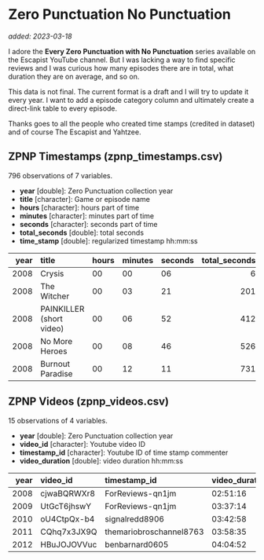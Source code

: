 # Zero Punctuation No Punctuation

*added: 2023-03-18*

I adore the **Every Zero Punctuation with No Punctuation** series available on the Escapist YouTube channel. But I was lacking a way to find specific reviews and I was curious how many episodes there are in total, what duration they are on average, and so on.

This data is not final. The current format is a draft and I will try to update it every year. I want to add a episode category column and ultimately create a direct-link table to every episode.

Thanks goes to all the people who created time stamps (credited in dataset) and of course The Escapist and Yahtzee.

## ZPNP Timestamps (zpnp_timestamps.csv)

796 observations of 7 variables.

-   **year** [double]: Zero Punctuation collection year
-   **title** [character]: Game or episode name
-   **hours** [character]: hours part of time
-   **minutes** [character]: minutes part of time
-   **seconds** [character]: seconds part of time
-   **total_seconds** [double]: total seconds
-   **time_stamp** [double]: regularized timestamp hh:mm:ss

| year | title                    | hours | minutes | seconds | total_seconds | time_stamp |
|----------:|:----------|:----------|:----------|:----------|----------:|:----------|
| 2008 | Crysis                   | 00    | 00      | 06      |             6 | 00:00:06   |
| 2008 | The Witcher              | 00    | 03      | 21      |           201 | 00:03:21   |
| 2008 | PAINKILLER (short video) | 00    | 06      | 52      |           412 | 00:06:52   |
| 2008 | No More Heroes           | 00    | 08      | 46      |           526 | 00:08:46   |
| 2008 | Burnout Paradise         | 00    | 12      | 11      |           731 | 00:12:11   |

## ZPNP Videos (zpnp_videos.csv)

15 observations of 4 variables.

-   **year** [double]: Zero Punctuation collection year
-   **video_id** [character]: Youtube video ID
-   **timestamp_id** [character]: Youtube ID of time stamp commenter
-   **video_duration** [double]: video duration hh:mm:ss

| year | video_id    | timestamp_id            | video_duration |
|-----:|:------------|:------------------------|:---------------|
| 2008 | cjwaBQRWXr8 | ForReviews-qn1jm        | 02:51:16       |
| 2009 | UtGcT6jhswY | ForReviews-qn1jm        | 03:37:14       |
| 2010 | oU4CtpQx-b4 | signalredd8906          | 03:42:58       |
| 2011 | CQhq7x3JX9Q | themariobroschannel8763 | 03:58:35       |
| 2012 | HBuJOJOVVuc | benbarnard0605          | 04:04:52       |
